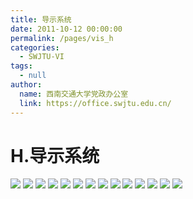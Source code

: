 ```yaml
---
title: 导示系统
date: 2011-10-12 00:00:00
permalink: /pages/vis_h
categories: 
  - SWJTU-VI
tags: 
  - null
author: 
  name: 西南交通大学党政办公室
  link: https://office.swjtu.edu.cn/
---
```



# H.导示系统

![](/img/vis/75.jpg)
![](/img/vis/76.jpg)
![](/img/vis/77.jpg)
![](/img/vis/78.jpg)
![](/img/vis/79.jpg)
![](/img/vis/80.jpg)
![](/img/vis/81.jpg)
![](/img/vis/82.jpg)
![](/img/vis/83.jpg)
![](/img/vis/84.jpg)
![](/img/vis/85.jpg)
![](/img/vis/86.jpg)
![](/img/vis/87.jpg)
![](/img/vis/88.jpg)
